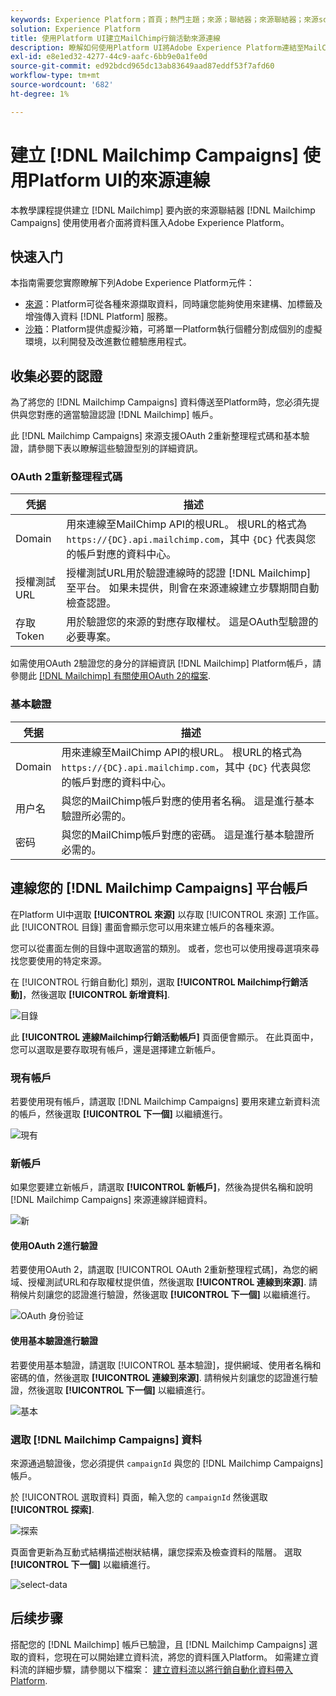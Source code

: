 ```yaml
---
keywords: Experience Platform；首頁；熱門主題；來源；聯結器；來源聯結器；來源sdk；sdk；SDK
solution: Experience Platform
title: 使用Platform UI建立MailChimp行銷活動來源連線
description: 瞭解如何使用Platform UI將Adobe Experience Platform連結至MailChimp Campaigns。
exl-id: e8e1ed32-4277-44c9-aafc-6bb9e0a1fe0d
source-git-commit: ed92bdcd965dc13ab83649aad87eddf53f7afd60
workflow-type: tm+mt
source-wordcount: '682'
ht-degree: 1%

---
```


# 建立 [!DNL Mailchimp Campaigns] 使用Platform UI的來源連線

本教學課程提供建立 [!DNL Mailchimp] 要內嵌的來源聯結器 [!DNL Mailchimp Campaigns] 使用使用者介面將資料匯入Adobe Experience Platform。

## 快速入门

本指南需要您實際瞭解下列Adobe Experience Platform元件：

* [來源](../../../../home.md)：Platform可從各種來源擷取資料，同時讓您能夠使用來建構、加標籤及增強傳入資料 [!DNL Platform] 服務。
* [沙箱](../../../../../sandboxes/home.md)：Platform提供虛擬沙箱，可將單一Platform執行個體分割成個別的虛擬環境，以利開發及改進數位體驗應用程式。

## 收集必要的認證

為了將您的 [!DNL Mailchimp Campaigns] 資料傳送至Platform時，您必須先提供與您對應的適當驗證認證 [!DNL Mailchimp] 帳戶。

此 [!DNL Mailchimp Campaigns] 來源支援OAuth 2重新整理程式碼和基本驗證，請參閱下表以瞭解這些驗證型別的詳細資訊。

### OAuth 2重新整理程式碼

| 凭据 | 描述 |
| --- | --- |
| Domain | 用來連線至MailChimp API的根URL。 根URL的格式為 `https://{DC}.api.mailchimp.com`，其中 `{DC}` 代表與您的帳戶對應的資料中心。 |
| 授權測試URL | 授權測試URL用於驗證連線時的認證 [!DNL Mailchimp] 至平台。 如果未提供，則會在來源連線建立步驟期間自動檢查認證。 |
| 存取Token | 用於驗證您的來源的對應存取權杖。 這是OAuth型驗證的必要專案。 |

如需使用OAuth 2驗證您的身分的詳細資訊 [!DNL Mailchimp] Platform帳戶，請參閱此 [[!DNL Mailchimp] 有關使用OAuth 2的檔案](https://mailchimp.com/developer/marketing/guides/access-user-data-oauth-2/).

### 基本驗證

| 凭据 | 描述 |
| --- | --- |
| Domain | 用來連線至MailChimp API的根URL。 根URL的格式為 `https://{DC}.api.mailchimp.com`，其中 `{DC}` 代表與您的帳戶對應的資料中心。 |
| 用户名 | 與您的MailChimp帳戶對應的使用者名稱。 這是進行基本驗證所必需的。 |
| 密码 | 與您的MailChimp帳戶對應的密碼。 這是進行基本驗證所必需的。 |

## 連線您的 [!DNL Mailchimp Campaigns] 平台帳戶

在Platform UI中選取 **[!UICONTROL 來源]** 以存取 [!UICONTROL 來源] 工作區。 此 [!UICONTROL 目錄] 畫面會顯示您可以用來建立帳戶的各種來源。

您可以從畫面左側的目錄中選取適當的類別。 或者，您也可以使用搜尋選項來尋找您要使用的特定來源。

在 [!UICONTROL 行銷自動化] 類別，選取 **[!UICONTROL Mailchimp行銷活動]**，然後選取 **[!UICONTROL 新增資料]**.

![目錄](../../../../images/tutorials/create/mailchimp-campaigns/catalog.png)

此 **[!UICONTROL 連線Mailchimp行銷活動帳戶]** 頁面便會顯示。 在此頁面中，您可以選取是要存取現有帳戶，還是選擇建立新帳戶。

### 現有帳戶

若要使用現有帳戶，請選取 [!DNL Mailchimp Campaigns] 要用來建立新資料流的帳戶，然後選取 **[!UICONTROL 下一個]** 以繼續進行。

![現有](../../../../images/tutorials/create/mailchimp-campaigns/existing.png)

### 新帳戶

如果您要建立新帳戶，請選取 **[!UICONTROL 新帳戶]**，然後為提供名稱和說明 [!DNL Mailchimp Campaigns] 來源連線詳細資料。

![新](../../../../images/tutorials/create/mailchimp-campaigns/new.png)

#### 使用OAuth 2進行驗證

若要使用OAuth 2，請選取 [!UICONTROL OAuth 2重新整理程式碼]，為您的網域、授權測試URL和存取權杖提供值，然後選取 **[!UICONTROL 連線到來源]**. 請稍候片刻讓您的認證進行驗證，然後選取 **[!UICONTROL 下一個]** 以繼續進行。

![OAuth 身份验证](../../../../images/tutorials/create/mailchimp-campaigns/oauth.png)

#### 使用基本驗證進行驗證

若要使用基本驗證，請選取 [!UICONTROL 基本驗證]，提供網域、使用者名稱和密碼的值，然後選取 **[!UICONTROL 連線到來源]**. 請稍候片刻讓您的認證進行驗證，然後選取 **[!UICONTROL 下一個]** 以繼續進行。

![基本](../../../../images/tutorials/create/mailchimp-campaigns/basic.png)

### 選取 [!DNL Mailchimp Campaigns] 資料

來源通過驗證後，您必須提供 `campaignId` 與您的 [!DNL Mailchimp Campaigns] 帳戶。

於 [!UICONTROL 選取資料] 頁面，輸入您的 `campaignId` 然後選取 **[!UICONTROL 探索]**.

![探索](../../../../images/tutorials/create/mailchimp-campaigns/explore.png)

頁面會更新為互動式結構描述樹狀結構，讓您探索及檢查資料的階層。 選取 **[!UICONTROL 下一個]** 以繼續進行。

![select-data](../../../../images/tutorials/create/mailchimp-campaigns/select-data.png)

## 后续步骤

搭配您的 [!DNL Mailchimp] 帳戶已驗證，且 [!DNL Mailchimp Campaigns] 選取的資料，您現在可以開始建立資料流，將您的資料匯入Platform。 如需建立資料流的詳細步驟，請參閱以下檔案： [建立資料流以將行銷自動化資料帶入Platform](../../dataflow/marketing-automation.md).
